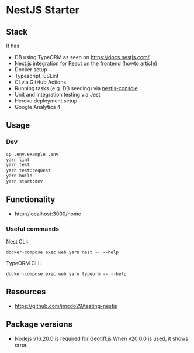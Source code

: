 # NestJS Starter
## Stack

It has
- DB using TypeORM as seen on https://docs.nestjs.com/
- [Next.js](https://nextjs.org/) integration for React on the frontend ([howto article](https://csaba-apagyi.medium.com/nestjs-react-next-js-in-one-mvc-repo-for-rapid-prototyping-faed42a194ca))
- Docker setup
- Typescript, ESLint
- CI via GitHub Actions
- Running tasks (e.g. DB seeding) via [nestjs-console](https://github.com/Pop-Code/nestjs-console)
- Unit and integration testing via Jest
- Heroku deployment setup
- Google Analytics 4

## Usage

### Dev

```sh
cp .env.example .env
yarn lint
yarn test
yarn test:request
yarn build
yarn start:dev
```

## Functionality

- http://localhost:3000/home

### Useful commands

Nest CLI:
```
docker-compose exec web yarn nest -- --help
```

TypeORM CLI:
```
docker-compose exec web yarn typeorm -- --help
```

## Resources

- https://github.com/jmcdo29/testing-nestjs

## Package versions

- Nodejs v16.20.0 is required for Geotiff.js
  When v20.0.0 is used, it shows error.